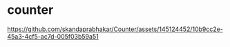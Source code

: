# counter


https://github.com/skandaprabhakar/Counter/assets/145124452/10b9cc2e-45a3-4cf5-ac7d-005f03b59a51

